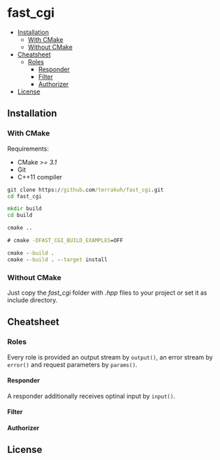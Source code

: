# fast_cgi

- [Installation](#installation)
  - [With CMake](#with-cmake)
  - [Without CMake](#without-cmake)
- [Cheatsheet](#cheatsheet)
  - [Roles](#roles)
    - [Responder](#responder)
    - [Filter](#filter)
    - [Authorizer](#authorizer)
- [License](#license)

## Installation

### With CMake

Requirements:

- CMake *>= 3.1*
- Git
- C++11 compiler

```cmd
git clone https://github.com/terrakuh/fast_cgi.git
cd fast_cgi

mkdir build
cd build

cmake ..

# cmake -DFAST_CGI_BUILD_EXAMPLES=OFF

cmake --build .
cmake --build . --target install
```

### Without CMake

Just copy the *fast_cgi* folder with *.hpp* files to your project or set it as include directory.

## Cheatsheet

### Roles

Every role is provided an output stream by `output()`, an error stream by `error()` and request parameters by `params()`.

#### Responder

A responder additionally receives optinal input by `input()`.

#### Filter

#### Authorizer

## License
